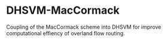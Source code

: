 # DHSVM-MacCormack
Coupling of the MacCormack scheme into DHSVM for improve computational effiency of overland flow routing.
